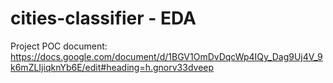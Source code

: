 # cities-classifier - EDA

Project POC document:
https://docs.google.com/document/d/1BGV1OmDvDqcWp4IQy_Dag9Uj4V_9k6mZLIjiqknYb6E/edit#heading=h.gnorv33dveep